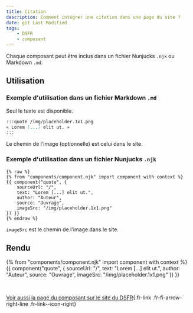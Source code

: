 ```yaml
---
title: Citation
description: Comment intégrer une citation dans une page du site ?
date: git Last Modified
tags:
    - DSFR
    - composant
---
```


Chaque composant peut être inclus dans un fichier Nunjucks `.njk` ou Markdown `.md`.

## Utilisation

### Exemple d'utilisation dans un fichier Markdown `.md`

Seul le texte est disponible.

```md
:::quote /img/placeholder.1x1.png
« Lorem [...] elit ut. »
:::
```

Le chemin de l'image (optionnelle) est celui dans le site.

### Exemple d'utilisation dans un fichier Nunjucks `.njk`

```njk
{% raw %}
{% from "components/component.njk" import component with context %}
{{ component("quote", {
    sourceUrl: "/",
    text: "Lorem [...] elit ut.",
    author: "Auteur",
    source: "Ouvrage",
    imageSrc: "/img/placeholder.1x1.png"
}) }}
{% endraw %}
```

`imageSrc` est le chemin de l'image dans le site.

## Rendu

{% from "components/component.njk" import component with context %}
{{ component("quote", {
    sourceUrl: "/",
    text: "Lorem [...] elit ut.",
    author: "Auteur",
    source: "Ouvrage",
    imageSrc: "/img/placeholder.1x1.png"
}) }}

<br>

[Voir aussi la page du composant sur le site du DSFR](https://www.systeme-de-design.gouv.fr/elements-d-interface/composants/citation){.fr-link .fr-fi-arrow-right-line .fr-link--icon-right}
